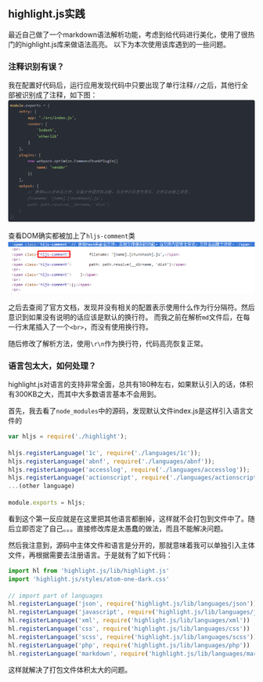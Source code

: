 ## highlight.js实践

最近自己做了一个markdown语法解析功能，考虑到给代码进行美化，使用了很热门的highlight.js库来做语法高亮。
以下为本次使用该库遇到的一些问题。

### 注释识别有误？

我在配置好代码后，运行应用发现代码中只要出现了单行注释`//`之后，其他行全部被识别成了注释，如下图：
![Pic 1](/static/articles/highlight-practice/article1.png)

查看DOM确实都被加上了`hljs-comment`类
![Pic 2](/static/articles/highlight-practice/article2.png)

之后去查阅了官方文档，发现并没有相关的配置表示使用什么作为行分隔符。然后意识到如果没有说明的话应该是默认的换行符。
而我之前在解析`md`文件后，在每一行末尾插入了一个`<br>`，而没有使用换行符。

随后修改了解析方法，使用`\r\n`作为换行符，代码高亮恢复正常。

### 语言包太大，如何处理？

highlight.js对语言的支持非常全面，总共有180种左右，如果默认引入的话，体积有300KB之大，而其中大多数语言基本不会用到。

首先，我去看了`node_modules`中的源码，发现默认文件index.js是这样引入语言文件的

```javascript
var hljs = require('./highlight');

hljs.registerLanguage('1c', require('./languages/1c'));
hljs.registerLanguage('abnf', require('./languages/abnf'));
hljs.registerLanguage('accesslog', require('./languages/accesslog'));
hljs.registerLanguage('actionscript', require('./languages/actionscript'));
...(other language)

module.exports = hljs;
```
看到这个第一反应就是在这里把其他语言都删掉，这样就不会打包到文件中了。随后立即否定了自己。。。直接修改库是太愚蠢的做法，而且不能解决问题。

然后我注意到，源码中主体文件和语言是分开的，那就意味着我可以单独引入主体文件，再根据需要去注册语言。于是就有了如下代码：

```javascript
import hl from 'highlight.js/lib/highlight.js'
import 'highlight.js/styles/atom-one-dark.css'

// import part of languages
hl.registerLanguage('json', require('highlight.js/lib/languages/json'))
hl.registerLanguage('javascript', require('highlight.js/lib/languages/javascript'))
hl.registerLanguage('xml', require('highlight.js/lib/languages/xml'))
hl.registerLanguage('css', require('highlight.js/lib/languages/css'))
hl.registerLanguage('scss', require('highlight.js/lib/languages/scss'))
hl.registerLanguage('php', require('highlight.js/lib/languages/php'))
hl.registerLanguage('markdown', require('highlight.js/lib/languages/markdown'))

```
这样就解决了打包文件体积太大的问题。

